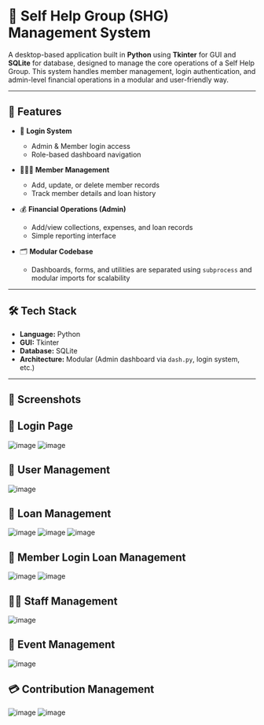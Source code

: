 # 🧾 Self Help Group (SHG) Management System

A desktop-based application built in **Python** using **Tkinter** for GUI and **SQLite** for database, designed to manage the core operations of a Self Help Group. This system handles member management, login authentication, and admin-level financial operations in a modular and user-friendly way.

---

## 🚀 Features

- 🔐 **Login System**  
  - Admin & Member login access
  - Role-based dashboard navigation

- 🧑‍🤝‍🧑 **Member Management**  
  - Add, update, or delete member records  
  - Track member details and loan history

- 💰 **Financial Operations (Admin)**  
  - Add/view collections, expenses, and loan records  
  - Simple reporting interface

- 🗂️ **Modular Codebase**  
  - Dashboards, forms, and utilities are separated using `subprocess` and modular imports for scalability

---

## 🛠️ Tech Stack

- **Language:** Python  
- **GUI:** Tkinter  
- **Database:** SQLite  
- **Architecture:** Modular (Admin dashboard via `dash.py`, login system, etc.)

---

## 📸 Screenshots
## 🔐 Login Page
![image](https://github.com/user-attachments/assets/1ae73a8f-edc3-44ed-8c7a-acdb9be2a663)
![image](https://github.com/user-attachments/assets/5199fcaa-4b39-4c46-81db-5f6434a84bae)

## 👥 User Management
![image](https://github.com/user-attachments/assets/2a8b39e9-708e-4691-943e-57fbbae95aaf)

## 💸 Loan Management
![image](https://github.com/user-attachments/assets/43fc2178-7780-46af-8358-734b69181b20)
![image](https://github.com/user-attachments/assets/0c45a29c-8544-4d69-bf04-2460c7e02b63)
![image](https://github.com/user-attachments/assets/52e848f9-a19e-4fc8-971a-8c375b21ef3f)

## 💸 Member Login Loan Management
![image](https://github.com/user-attachments/assets/0a57cb87-2bda-4821-86b7-70a1b9b6a432)
![image](https://github.com/user-attachments/assets/9efa99d7-8ddc-48f3-91a8-552921652811)

## 🧑‍🏫 Staff Management
![image](https://github.com/user-attachments/assets/cc39e783-9d89-4770-9d6d-0a1ba3f37b5a)


## 📅 Event Management
![image](https://github.com/user-attachments/assets/b5eab0c3-3e8d-40c8-b1ec-f4df1a45f4ab)

## 💳 Contribution Management
![image](https://github.com/user-attachments/assets/24425657-f7cb-4809-801e-1db5ba95246f)
![image](https://github.com/user-attachments/assets/37a9f9fa-2632-4e97-8dd1-59f62ad84b19)









